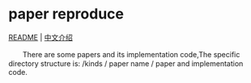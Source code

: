 # paper reproduce

[README](README_en.md) | [中文介绍](README.md)

　　There are some papers and its implementation code,The specific directory structure is: /kinds / paper name / paper and implementation code.